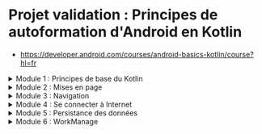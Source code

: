 # Projet validation : Principes de autoformation d'Android en Kotlin
- https://developer.android.com/courses/android-basics-kotlin/course?hl=fr
<details>
<summary>Module 1 : Principes de base du Kotlin </summary>

    - Présentation du Kotlin
    - Créer votre première application
        - Principes de base des tests Android (tests unitaires)
    - Créer une mise en page de base
        - Un élément TextView est un composant d'interface utilisateur permettant d'afficher du texte dans votre application.
        - Un ConstraintLayout est un conteneur pour d'autres éléments d'UI.
        - Les Views doivent être fixées horizontalement et verticalement dans un conteneur ConstraintLayout.
        - Une ImageView est un élément d'interface utilisateur permettant d'afficher des images dans votre application.
    - Ajouter un bouton à une application
        - Introduction au débogage
        - Créer des tests unitaires

</details>
 
<details> 
<summary> Module 2 : Mises en page </summary>

    - Recevoir des entrées utilisateur dans une application : partie 1
        - Classes et héritage 
    - Recevoir des entrées utilisateur dans une application : partie 2
    - Afficher une liste déroulante
        - Créer et utiliser des listes en Kotlin
</details>
<details> 
<summary>Module 3 : Navigation</summary>

     - Naviguer entre les écrans
        - Activités et intents
        - Étapes du cycle de vie d'une activité
            -Les principales méthodes de cycle de vie sont les suivantes : onCreate()onStart()onPause()onRestart()onResume()onStop()onDestroy()
    - Présentation du composant Navigation
        - Les fragments et le composant Navigation
        - Tester les composants Navigation
    - Composants de l'architecture
    - Exemples d'application de navigation avancée
    - Mises en page adaptatives
</details>
<details> 
 <summary>Module 4 : Se connecter à Internet</summary>
</details>
<details> 
 <summary>Module 5 : Persistance des données</summary>
</details>
<details> 
<summary>Module 6 : WorkManage</summary>
</details>